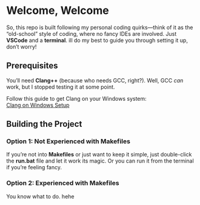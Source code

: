 # Welcome, Welcome

So, this repo is built following my personal coding quirks—think of it as the “old-school” style of coding, where no fancy IDEs are involved. Just **VSCode** and a  **terminal**. ill do my best to guide you through setting it up, don’t worry!

## Prerequisites

You’ll need **Clang++** (because who needs GCC, right?). Well, GCC *can* work, but I stopped testing it at some point.

Follow this guide to get Clang on your Windows system:  
[Clang on Windows Setup](https://wetmelon.github.io/clang-on-windows.html)

## Building the Project

### Option 1: Not Experienced with Makefiles
If you’re not into **Makefiles** or just want to keep it simple, just double-click the **run.bat** file and let it work its magic. Or you can run it from the terminal if you’re feeling fancy.

### Option 2: Experienced with Makefiles
You know what to do. hehe


